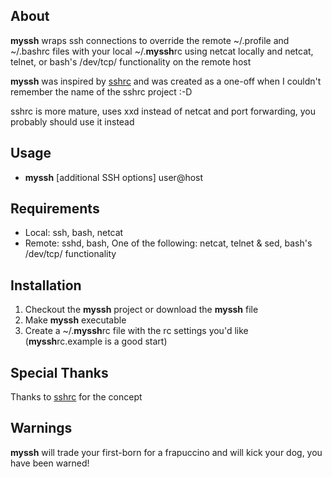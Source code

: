 ## About

**myssh** wraps ssh connections to override the remote ~/.profile and ~/.bashrc files with your local ~/.**myssh**rc using netcat locally and  netcat, telnet, or bash's /dev/tcp/ functionality on the remote host

**myssh** was inspired by [sshrc](https://github.com/Russell91/sshrc) and was created as a one-off when I couldn't remember the name of the sshrc project :-D

sshrc is more mature, uses xxd instead of netcat and port forwarding, you probably should use it instead

## Usage

* **myssh** [additional SSH options] user@host

## Requirements

* Local: ssh, bash, netcat
* Remote: sshd, bash, One of the following: netcat, telnet & sed, bash's /dev/tcp/ functionality

## Installation

1. Checkout the **myssh** project or download the **myssh** file
2. Make **myssh** executable
3. Create a ~/.**myssh**rc file with the rc settings you'd like (**myssh**rc.example is a good start)

## Special Thanks

Thanks to [sshrc](https://github.com/Russell91/sshrc) for the concept

## Warnings

**myssh** will trade your first-born for a frapuccino and will kick your dog, you have been warned!
